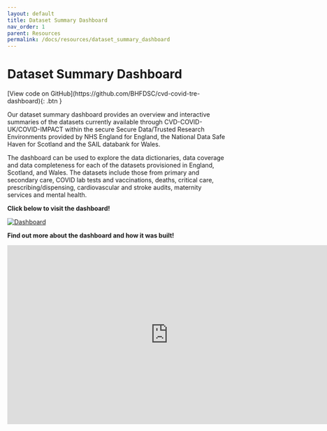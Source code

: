 ```yaml
---
layout: default
title: Dataset Summary Dashboard
nav_order: 1
parent: Resources
permalink: /docs/resources/dataset_summary_dashboard
---
```


# Dataset Summary Dashboard

<span class="fs-3">
[View code on GitHub](https://github.com/BHFDSC/cvd-covid-tre-dashboard){: .btn }
</span>

Our dataset summary dashboard provides an overview and interactive summaries of the datasets currently available through CVD-COVID-UK/COVID-IMPACT within the secure Secure Data/Trusted Research Environments provided by NHS England for England, the National Data Safe Haven for Scotland and the SAIL databank for Wales. 
 
The dashboard can be used to explore the data dictionaries, data coverage and data completeness for each of the datasets provisioned in England, Scotland, and Wales. The datasets include those from primary and secondary care, COVID lab tests and vaccinations, deaths, critical care, prescribing/dispensing, cardiovascular and stroke audits, maternity services and mental health.

**Click below to visit the dashboard!**

<a href="https://bhfdatasciencecentre.org/dashboard/" target="_blank">
  <img src="https://fionnachalmers.github.io/BHF-DSC-HDS-documentation/assets/images/dashboard.png" alt="Dashboard">
</a>

**Find out more about the dashboard and how it was built!**

<iframe width="736" height="410" src="https://www.youtube.com/embed/JpSkY9zMx3w?start=538" frameborder="0" allow="accelerometer; autoplay; encrypted-media; gyroscope; picture-in-picture" allowfullscreen></iframe>

